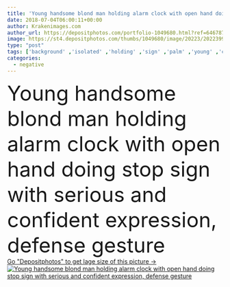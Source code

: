 ```yaml
---
title: 'Young handsome blond man holding alarm clock with open hand doing stop sign with serious and confident expression, defense gesture'
date: 2018-07-04T06:00:11+00:00
author: Krakenimages.com
author_url: https://depositphotos.com/portfolio-1049680.html?ref=64678756
image: https://st4.depositphotos.com/thumbs/1049680/image/20223/202239946/api_thumb_450.jpg?forcejpeg=true
type: "post"
tags: ['background' ,'isolated' ,'holding' ,'sign' ,'palm' ,'young' ,'caucasian' ,'danger' ,'blond' ,'protection' ,'man' ,'boy' ,'time' ,'hand' ,'clock' ,'symbol' ,'expression' ,'sleep' ,'elegant' ,'hold' ,'finger' ,'Pushing' ,'shirt' ,'security' ,'hour' ,'forbidden' ,'negative' ,'casual' ,'serious' ,'warning' ,'handsome' ,'control' ,'alarm' ,'gesture' ,'showing' ,'no' ,'stop' ,'confident' ,'halt' ,'defense' ,'illegal' ,'limits' ,'awake' ,'refuse' ,'prohibited' ,'denial' ,'blue eyes' ]
categories: 
  - negative
---
```

<div aling="center">
            <font size="60"> Young handsome blond man holding alarm clock with open hand doing stop sign with serious and confident expression, defense gesture</font>   
</div>
<div>
    <a href='https://st4.depositphotos.com/thumbs/1049680/image/20223/202239946/api_thumb_450.jpg?forcejpeg=true?ref=64678756' target=_blank > Go "Depositphotos" to get lage size of this picture ->
        <img href='https://st4.depositphotos.com/thumbs/1049680/image/20223/202239946/api_thumb_450.jpg?forcejpeg=true?ref=64678756' src='https://st4.depositphotos.com/1049680/20223/i/950/depositphotos_202239946-stock-photo-young-handsome-blond-man-holding.jpg?forcejpeg=true' alt='Young handsome blond man holding alarm clock with open hand doing stop sign with serious and confident expression, defense gesture' >
    </a>
</div>
